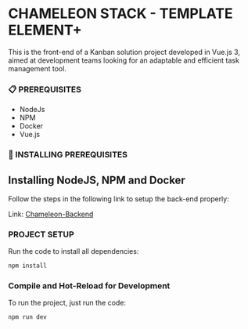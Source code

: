 # CHAMELEON STACK - TEMPLATE ELEMENT+

This is the front-end of a Kanban solution project developed in Vue.js 3, aimed at development teams looking for an adaptable and efficient task management tool.

### 📋 PREREQUISITES

- NodeJs
- NPM
- Docker
- Vue.js

### 🔧 INSTALLING PREREQUISITES

## Installing NodeJS, NPM and Docker

Follow the steps in the following link to setup the back-end properly:

Link: [Chameleon-Backend](https://github.com/Chameleon-Stack/template-nodejs-express-mongo-prisma)

### PROJECT SETUP

Run the code to install all dependencies:
```sh
npm install
```

### Compile and Hot-Reload for Development

To run the project, just run the code:
```sh
npm run dev
``` 
